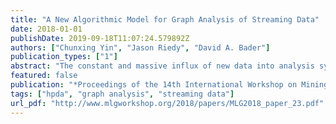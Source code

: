 ```yaml
---
title: "A New Algorithmic Model for Graph Analysis of Streaming Data"
date: 2018-01-01
publishDate: 2019-09-18T11:07:24.579892Z
authors: ["Chunxing Yin", "Jason Riedy", "David A. Bader"]
publication_types: ["1"]
abstract: "The constant and massive influx of new data into analysis systems needs to be addressed without assuming we can pause the onslaught. Here we consider one aspect: non-stop graph analysis of streaming data. We formalize a new and practical algorithm model that includes both single-run analysis as well as efficiently updating analysis results only around changed data. In our model, a massive graph undergoes changes from an input stream of edge insertions and removals. These changes occur concurrently with analysis. Algorithms do not pause or stop the input stream. Assuming basic data access safety, we consider an algorithm valid for our model if the output is correct for a graph consisting of the initial graph and some implicit subset of concurrent changes. Our technical contributions include 1) the first formal model for graph analysis with concurrent changes, 2) properties of the model including how our model is the strongest possible without point-in-time graph views, 3) demonstrations of our model on connected components and PageRank, and 4) an extension to updating computed results incrementally. "
featured: false
publication: "*Proceedings of the 14th International Workshop on Mining and Learning with Graphs (MLG), held in conjunction with 24th ACM SIGKDD Conference on Knowledge Discovery and Data Mining (KDD)*"
tags: ["hpda", "graph analysis", "streaming data"]
url_pdf: "http://www.mlgworkshop.org/2018/papers/MLG2018_paper_23.pdf"
---
```


